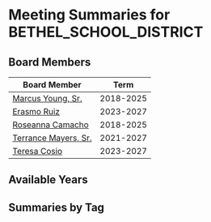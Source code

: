 # Meeting Summaries for BETHEL_SCHOOL_DISTRICT

## Board Members

| Board Member       | Term           |
|--------------------|----------------|
| [Marcus Young, Sr.](board_member_209.md) | 2018-2025 |
| [Erasmo Ruiz](board_member_210.md) | 2023-2027 |
| [Roseanna Camacho](board_member_211.md) | 2018-2025 |
| [Terrance Mayers, Sr.](board_member_212.md) | 2021-2027 |
| [Teresa Cosio](board_member_213.md) | 2023-2027 |

## Available Years

## Summaries by Tag
